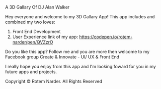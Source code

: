 A 3D Gallary Of DJ Alan Walker 

Hey everyone and welcome to my 3D Gallary App! This app includes and combined my two loves:
1) Front End Development
2) User Experience
link of my app: https://codepen.io/rotem-narder/pen/QVZzrO

Do you like this app? Follow me and you are more then welcome to my Facebook group Create & Innovate - UI/ UX & Front End

I really hope you enjoy from this app and I'm looking foward for you in my future apps and projects.

Copyright © Rotem Narder. All Rights Reserved
